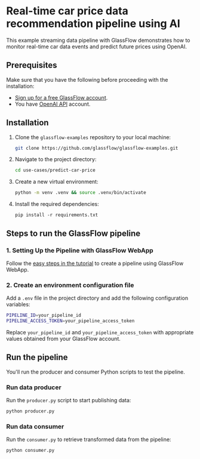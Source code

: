 # Real-time car price data recommendation pipeline using AI

This example streaming data pipeline with GlassFlow demonstrates how to monitor real-time car data events
and predict future prices using OpenAI.

## Prerequisites

Make sure that you have the following before proceeding with the installation:

- [Sign up for a free GlassFlow account](http://app.glassflow.dev/).
- You have [OpenAI API](https://openai.com/api/) account.

## Installation

1. Clone the `glassflow-examples` repository to your local machine:
    
    ```bash
    git clone https://github.com/glassflow/glassflow-examples.git
    ```
    
2. Navigate to the project directory:
    
    ```bash
    cd use-cases/predict-car-price
    ```

3. Create a new virtual environment:
    
    ```bash
    python -m venv .venv && source .venv/bin/activate
    ```
    
4. Install the required dependencies:
    
    ```
    pip install -r requirements.txt
    ```    

## Steps to run the GlassFlow pipeline

### 1. Setting Up the Pipeline with GlassFlow WebApp

Follow the [easy steps in the tutorial](https://docs.glassflow.dev/tutorials/use-cases/real-time-price-recommendation#setting-up-the-pipeline-with-glassflow) to create a pipeline using GlassFlow WebApp.

### 2. Create an environment configuration file

Add a `.env` file in the project directory and add the following configuration variables:

```bash
PIPELINE_ID=your_pipeline_id
PIPELINE_ACCESS_TOKEN=your_pipeline_access_token
```

Replace `your_pipeline_id` and `your_pipeline_access_token` with appropriate values obtained from your GlassFlow account.

## Run the pipeline
You'll run the producer and consumer Python scripts to test the pipeline.

### Run data producer

Run the `producer.py` script to start publishing data:

```bash
python producer.py
```

### Run data consumer

Run the `consumer.py` to retrieve transformed data from the pipeline:

```bash
python consumer.py
```
